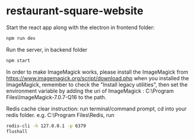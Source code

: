# restaurant-square-website
Start the react app along with the electron in frontend folder:
```bash
npm run dev
``` 
Run the server, in backend folder
```bash
npm start
``` 
In order to make ImageMagick works, please install the ImageMagick from https://www.imagemagick.org/script/download.php
when you installed the ImageMagick, remember to check the "Install legacy utilities", then set the environment variable by adding the uri of ImageMagick : C:\Program Files\ImageMagick-7.0.7-Q16 to the path.

Redis cache clear instruction:
run terminal/command prompt, cd into your redis folder. e.g. C:\Program Files\Redis, run
```bash
redis-cli -h 127.0.0.1 -p 6379
flushall
```